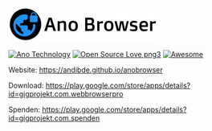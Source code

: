 ![Ano Browser](logo_black.png)

[![Ano Technology](https://goo.gl/x1VJfY)](anotechnology.andib.org)
[![Open Source Love png3](https://badges.frapsoft.com/os/v3/open-source.png?v=103)](https://github.com/realYellowDev/anobrowser/)
[![Awesome](https://cdn.rawgit.com/sindresorhus/awesome/d7305f38d29fed78fa85652e3a63e154dd8e8829/media/badge.svg)](https://github.com/sindresorhus/awesome)

Website: https://andibde.github.io/anobrowser

Download: https://play.google.com/store/apps/details?id=gigprojekt.com.webbrowserpro

Spenden: https://play.google.com/store/apps/details?id=gigprojekt.com.spenden




